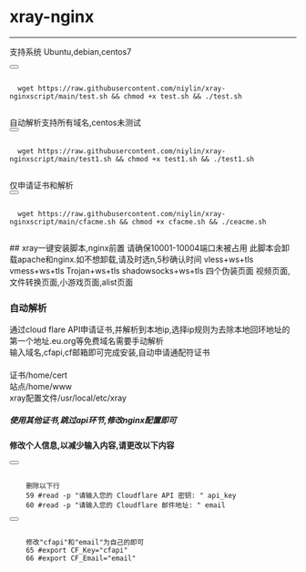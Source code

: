 # xray-nginx  
------------------------------------------------------------------------------------------------------------------------
支持系统 Ubuntu,debian,centos7
<div>
  <button class="btn" data-clipboard-target="#code"></button>
  <pre><code id="code" class="language-python">
  wget https://raw.githubusercontent.com/niylin/xray-nginxscript/main/test.sh && chmod +x test.sh && ./test.sh
  </code></pre>
</div>
自动解析支持所有域名,centos未测试
<div>
  <button class="btn" data-clipboard-target="#code"></button>
  <pre><code id="code" class="language-python">
  wget https://raw.githubusercontent.com/niylin/xray-nginxscript/main/test1.sh && chmod +x test1.sh && ./test1.sh
  </code></pre>
</div>
仅申请证书和解析
<div>
  <button class="btn" data-clipboard-target="#code"></button>
  <pre><code id="code" class="language-python">
  wget https://raw.githubusercontent.com/niylin/xray-nginxscript/main/cfacme.sh && chmod +x cfacme.sh && ./ceacme.sh
  </code></pre>
</div>
## xray一键安装脚本,nginx前置  
请确保10001-10004端口未被占用  
此脚本会卸载apache和nginx.如不想卸载,请及时选n,5秒确认时间  
vless+ws+tls  
vmess+ws+tls  
Trojan+ws+tls  
shadowsocks+ws+tls  
四个伪装页面 视频页面,文件转换页面,小游戏页面,alist页面  
 
### 自动解析  
通过cloud flare API申请证书,并解析到本地ip,选择ip规则为去除本地回环地址的第一个地址.eu.org等免费域名需要手动解析  
输入域名,cfapi,cf邮箱即可完成安装,自动申请通配符证书  
  
####  
证书/home/cert  
站点/home/www  
xray配置文件/usr/local/etc/xray  
  
##### 使用其他证书,跳过api环节,修改nginx配置即可  

#### 修改个人信息,以减少输入内容,请更改以下内容  
<div>
  <button class="btn" data-clipboard-target="#code"></button>
  <pre><code id="code" class="language-python">
    删除以下行
    59 #read -p "请输入您的 Cloudflare API 密钥: " api_key
    60 #read -p "请输入您的 Cloudflare 邮件地址: " email
</code></pre>
</div>
<div>
  <button class="btn" data-clipboard-target="#code"></button>
  <pre><code id="code" class="language-python">
    修改"cfapi"和"email"为自己的即可
    65 #export CF_Key="cfapi"
    66 #export CF_Email="email"
</code></pre>
</div>
